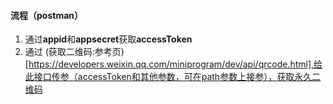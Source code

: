 #### 流程（postman）
1. 通过**appid**和**appsecret**获取**accessToken**
2. 通过 (获取二维码:参考页)[https://developers.weixin.qq.com/miniprogram/dev/api/qrcode.html],给此接口传参（accessToken和其他参数，可在path参数上接参），获取永久二维码